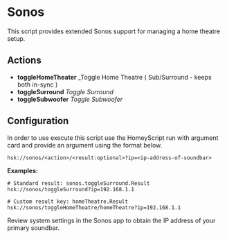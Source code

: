 # Sonos

This script provides extended Sonos support for managing a home theatre setup.

## Actions

- **toggleHomeTheater** \_Toggle Home Theatre ( Sub/Surround - keeps both
  in-sync )
- **toggleSurround** _Toggle Surround_
- **toggleSubwoofer** _Toggle Subwoofer_

## Configuration

In order to use execute this script use the HomeyScript run with argument card
and provide an argument using the format below.

```
hsk://sonos/<action>/<result:optional>?ip=<ip-address-of-soundbar>
```

**Examples:**

```
# Standard result: sonos.toggleSurround.Result
hsk://sonos/toggleSurround?ip=192.168.1.1

# Custom result key: homeTheatre.Result
hsk://sonos/toggleHomeTheatre/homeTheatre?ip=192.168.1.1
```

Review system settings in the Sonos app to obtain the IP address of your primary
soundbar.
